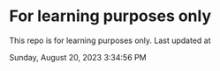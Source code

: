 # For learning purposes only
This repo is for learning purposes only.
Last updated at

Sunday, August 20, 2023 3:34:56 PM

